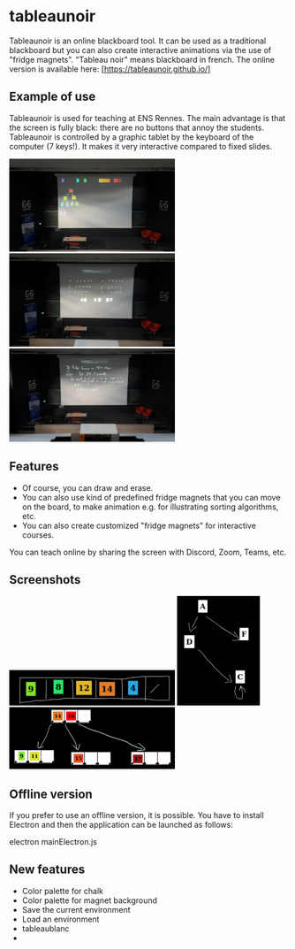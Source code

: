# tableaunoir

Tableaunoir is an online blackboard tool. It can be used as a traditional blackboard but you can also create interactive animations via the use of "fridge magnets".
"Tableau noir" means blackboard in french. The online version is available here:
[https://tableaunoir.github.io/]


## Example of use

Tableaunoir is used for teaching at ENS Rennes. The main advantage is that the screen is fully black: there are no buttons that annoy the students. Tableaunoir is controlled by a graphic tablet by the keyboard of the computer (7 keys!). It makes it very interactive compared to fixed slides. 

<img src="./photos/tableaunoir_amphi.jpg" alt="photo" width="300"/> <img src="./photos/tableaunoir_amphi2.jpg" alt="photo" width="300"/> <img src="./photos/tableaunoir_amphi3.jpg" alt="photo" width="300"/>

## Features

* Of course, you can draw and erase.
* You can also use kind of predefined fridge magnets that you can move on the board, to make animation e.g. for illustrating sorting algorithms, etc.
* You can also create customized "fridge magnets" for interactive courses.


You can teach online by sharing the screen with Discord, Zoom, Teams, etc.

## Screenshots

<img src="./img/screenshot.png" alt="screenshot" width="300"/> <img src="./img/screenshot2.png" alt="screenshot" width="150"/> <img src="./img/screenshot3.png" alt="screenshot" width="300"/>






## Offline version

If you prefer to use an offline version, it is possible. You have to install Electron and then the application can be launched as follows:

electron mainElectron.js


## New features

* Color palette for chalk
* Color palette for magnet background
* Save the current environment
* Load an environment
* tableaublanc
* 

